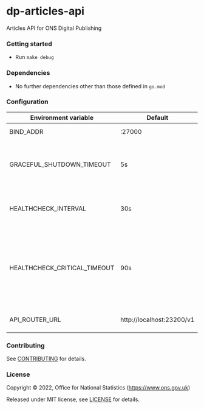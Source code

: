 # dp-articles-api
Articles API for ONS Digital Publishing

### Getting started

* Run `make debug`

### Dependencies

* No further dependencies other than those defined in `go.mod`

### Configuration

| Environment variable         | Default                   | Description
| ---------------------------- | ------------------------- | -----------
| BIND_ADDR                    | :27000                    | The host and port to bind to
| GRACEFUL_SHUTDOWN_TIMEOUT    | 5s                        | The graceful shutdown timeout in seconds (`time.Duration` format)
| HEALTHCHECK_INTERVAL         | 30s                       | Time between self-healthchecks (`time.Duration` format)
| HEALTHCHECK_CRITICAL_TIMEOUT | 90s                       | Time to wait until an unhealthy dependent propagates its state to make this app unhealthy (`time.Duration` format)
| API_ROUTER_URL               | http://localhost:23200/v1 | The URL of the [dp-api-router](https://github.com/ONSdigital/dp-api-router)

### Contributing

See [CONTRIBUTING](CONTRIBUTING.md) for details.

### License

Copyright © 2022, Office for National Statistics (https://www.ons.gov.uk)

Released under MIT license, see [LICENSE](LICENSE.md) for details.

